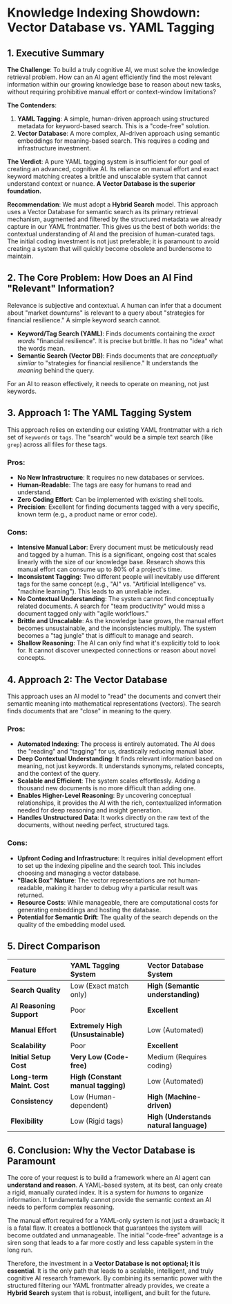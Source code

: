 # Knowledge Indexing Showdown: Vector Database vs. YAML Tagging

## 1. Executive Summary

**The Challenge**: To build a truly cognitive AI, we must solve the knowledge retrieval problem. How can an AI agent efficiently find the most relevant information within our growing knowledge base to reason about new tasks, without requiring prohibitive manual effort or context-window limitations?

**The Contenders**:
1.  **YAML Tagging**: A simple, human-driven approach using structured metadata for keyword-based search. This is a "code-free" solution.
2.  **Vector Database**: A more complex, AI-driven approach using semantic embeddings for meaning-based search. This requires a coding and infrastructure investment.

**The Verdict**: A pure YAML tagging system is insufficient for our goal of creating an advanced, cognitive AI. Its reliance on manual effort and exact keyword matching creates a brittle and unscalable system that cannot understand context or nuance. **A Vector Database is the superior foundation.**

**Recommendation**: We must adopt a **Hybrid Search** model. This approach uses a Vector Database for semantic search as its primary retrieval mechanism, augmented and filtered by the structured metadata we already capture in our YAML frontmatter. This gives us the best of both worlds: the contextual understanding of AI and the precision of human-curated tags. The initial coding investment is not just preferable; it is paramount to avoid creating a system that will quickly become obsolete and burdensome to maintain.

## 2. The Core Problem: How Does an AI Find "Relevant" Information?

Relevance is subjective and contextual. A human can infer that a document about "market downturns" is relevant to a query about "strategies for financial resilience." A simple keyword search cannot.

*   **Keyword/Tag Search (YAML)**: Finds documents containing the *exact words* "financial resilience". It is precise but brittle. It has no "idea" what the words mean.
*   **Semantic Search (Vector DB)**: Finds documents that are *conceptually similar* to "strategies for financial resilience." It understands the *meaning* behind the query.

For an AI to reason effectively, it needs to operate on meaning, not just keywords.

## 3. Approach 1: The YAML Tagging System

This approach relies on extending our existing YAML frontmatter with a rich set of `keywords` or `tags`. The "search" would be a simple text search (like `grep`) across all files for these tags.

### Pros:
*   **No New Infrastructure**: It requires no new databases or services.
*   **Human-Readable**: The tags are easy for humans to read and understand.
*   **Zero Coding Effort**: Can be implemented with existing shell tools.
*   **Precision**: Excellent for finding documents tagged with a very specific, known term (e.g., a product name or error code).

### Cons:
*   **Intensive Manual Labor**: Every document must be meticulously read and tagged by a human. This is a significant, ongoing cost that scales linearly with the size of our knowledge base. Research shows this manual effort can consume up to 80% of a project's time.
*   **Inconsistent Tagging**: Two different people will inevitably use different tags for the same concept (e.g., "AI" vs. "Artificial Intelligence" vs. "machine learning"). This leads to an unreliable index.
*   **No Contextual Understanding**: The system cannot find conceptually related documents. A search for "team productivity" would miss a document tagged only with "agile workflows."
*   **Brittle and Unscalable**: As the knowledge base grows, the manual effort becomes unsustainable, and the inconsistencies multiply. The system becomes a "tag jungle" that is difficult to manage and search.
*   **Shallow Reasoning**: The AI can only find what it's explicitly told to look for. It cannot discover unexpected connections or reason about novel concepts.

## 4. Approach 2: The Vector Database

This approach uses an AI model to "read" the documents and convert their semantic meaning into mathematical representations (vectors). The search finds documents that are "close" in meaning to the query.

### Pros:
*   **Automated Indexing**: The process is entirely automated. The AI does the "reading" and "tagging" for us, drastically reducing manual labor.
*   **Deep Contextual Understanding**: It finds relevant information based on meaning, not just keywords. It understands synonyms, related concepts, and the context of the query.
*   **Scalable and Efficient**: The system scales effortlessly. Adding a thousand new documents is no more difficult than adding one.
*   **Enables Higher-Level Reasoning**: By uncovering conceptual relationships, it provides the AI with the rich, contextualized information needed for deep reasoning and insight generation.
*   **Handles Unstructured Data**: It works directly on the raw text of the documents, without needing perfect, structured tags.

### Cons:
*   **Upfront Coding and Infrastructure**: It requires initial development effort to set up the indexing pipeline and the search tool. This includes choosing and managing a vector database.
*   **"Black Box" Nature**: The vector representations are not human-readable, making it harder to debug why a particular result was returned.
*   **Resource Costs**: While manageable, there are computational costs for generating embeddings and hosting the database.
*   **Potential for Semantic Drift**: The quality of the search depends on the quality of the embedding model used.

## 5. Direct Comparison

| Feature | YAML Tagging System | Vector Database System |
| :--- | :--- | :--- |
| **Search Quality** | Low (Exact match only) | **High (Semantic understanding)** |
| **AI Reasoning Support**| Poor | **Excellent** |
| **Manual Effort** | **Extremely High (Unsustainable)** | Low (Automated) |
| **Scalability** | Poor | **Excellent** |
| **Initial Setup Cost** | **Very Low (Code-free)** | Medium (Requires coding) |
| **Long-term Maint. Cost**| **High (Constant manual tagging)** | Low (Automated) |
| **Consistency** | Low (Human-dependent) | **High (Machine-driven)** |
| **Flexibility** | Low (Rigid tags) | **High (Understands natural language)** |

## 6. Conclusion: Why the Vector Database is Paramount

The core of your request is to build a framework where an AI agent can **understand and reason**. A YAML-based system, at its best, can only create a rigid, manually curated index. It is a system for *humans* to organize information. It fundamentally cannot provide the semantic context an AI needs to perform complex reasoning.

The manual effort required for a YAML-only system is not just a drawback; it is a fatal flaw. It creates a bottleneck that guarantees the system will become outdated and unmanageable. The initial "code-free" advantage is a siren song that leads to a far more costly and less capable system in the long run.

Therefore, the investment in a **Vector Database is not optional; it is essential**. It is the only path that leads to a scalable, intelligent, and truly cognitive AI research framework. By combining its semantic power with the structured filtering our YAML frontmatter already provides, we create a **Hybrid Search** system that is robust, intelligent, and built for the future.
